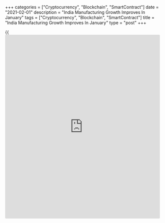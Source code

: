 +++
categories = ["Cryptocurrency", "Blockchain", "SmartContract"]
date = "2021-02-01"
description = "India Manufacturing Growth Improves In January"
tags = ["Cryptocurrency", "Blockchain", "SmartContract"]
title = "India Manufacturing Growth Improves In January"
type = "post"
+++

{{<iframe id="large-banner" src="https://www.bounty.group/#slide=18.0" width="100%" height="600" scrolling="no" style="border: 0px solid rgb(216, 221, 230); border-radius: 3px;">}}

India's manufacturing sector grew at a faster pace in January, survey
results from IHS Markit showed on Monday.

The headline IHS Markit manufacturing Purchasing Managers' Index, or
PMI, rose to 57.7 in January from 56.4 in December.

Any reading above 50.0 indicates expansion in the sector. Economists had
expected a score of 56.0.

New [business][1] inflows expanded at a faster rate in January, which
was the quickest in three months, and output increased.

New export orders continued to increase in January with the pace of
expansion solid and quickening from the previous month.

Jobs declined in January, though the pace of contraction was modest and
the slowest in the ten-month sequence of reduction.

Stocks of purchases increased sharply in January. The quantity of
purchases rose and the pace of expansion was the second-strongest in
under nine years.

Backlogs of work rose for the ninth month in a row in January and
suppliers delivery time increased.

Purchasing price inflation rose to the highest in twenty-eight months
and factory gates charges rose at the quickest in over a year.

Business sentiment improved as vaccine roll-out increased budgets and
projects in pipeline.

For comments and feedback [contact](https://www.playgroundfx.com/contact/): editorial@rtt[news](https://www.letsplayfx.com/blog/forex-news-website/).com

[Economic News][2]

 **What parts of the world are seeing the best (and worst) economic
performances lately? Click[here][3] to check out our [Econ Scorecard][3]
and find out! See up-to-the-moment [ranking](https://www.playgroundfx.com/blog/crypto-exchange-ranking/)s for the best and worst
performers in [GDP][4], [unemployment rate][5], [inflation][6] and much
more.**

   1. www.rtt[news](https://www.letsplayfx.com/blog/forex-news-website/).com/Content/Business.aspx
   2. www.rtt[news](https://www.letsplayfx.com/blog/forex-news-website/).com/Content/EconomicNews.aspx
   3. www.rtt[news](https://www.letsplayfx.com/blog/forex-news-website/).com/economic-scorecard/world-rank/PPI/highest-performance.aspx
   4. www.rtt[news](https://www.letsplayfx.com/blog/forex-news-website/).com/economic-scorecard/world-rank/GDP/highest-performance.aspx
   5. www.rtt[news](https://www.letsplayfx.com/blog/forex-news-website/).com/economic-scorecard/world-rank/unemployment-rate/lowest-performance.aspx
   6. www.rtt[news](https://www.letsplayfx.com/blog/forex-news-website/).com/economic-scorecard/world-rank/CPI/highest-performance.aspx